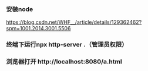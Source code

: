 ### 安装node
 https://blog.csdn.net/WHF__/article/details/129362462?spm=1001.2014.3001.5506
### 终端下运行npx http-server .（管理员权限）
### 浏览器打开 http://localhost:8080/a.html